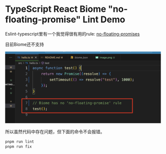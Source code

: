TypeScript React Biome "no-floating-promise" Lint Demo
=================================

Eslint-typescript里有一个我觉得很有用的rule: [no-floating-promises](https://typescript-eslint.io/rules/no-floating-promises/)

目前Biome还不支持

![issue](./images/image.png)

所以虽然代码中存在问题，但下面的命令不会报错。

```
pnpm run lint
pnpm run fix
```

